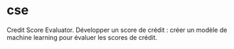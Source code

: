 # cse
Credit Score Evaluator. Développer un score de crédit : créer un modèle de machine learning pour évaluer les scores de crédit.
